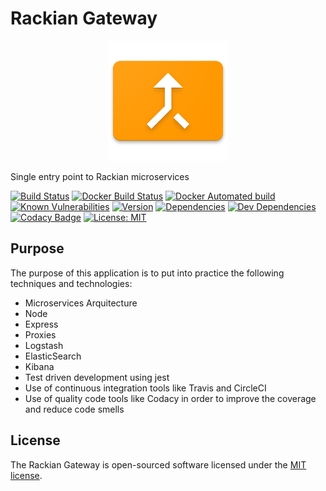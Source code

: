 # Rackian Gateway

<p align="center">
  <img src="./logo.png">
</p>

Single entry point to Rackian microservices

[![Build Status](https://travis-ci.com/ivandelabeldad/rackian-gateway.svg?branch=master)](https://travis-ci.com/ivandelabeldad/rackian-gateway)
[![Docker Build Status](https://img.shields.io/docker/build/ivandelabeldad/rackian-gateway.svg?style=flat)](https://hub.docker.com/r/ivandelabeldad/rackian-gateway/)
[![Docker Automated build](https://img.shields.io/docker/automated/ivandelabeldad/rackian-gateway.svg?style=flat)](https://hub.docker.com/r/ivandelabeldad/rackian-gateway/)
[![Known Vulnerabilities](https://snyk.io/test/github/ivandelabeldad/rackian-gateway/badge.svg?targetFile=package.json&style=flat)](https://snyk.io/test/github/ivandelabeldad/rackian-gateway?targetFile=package.json)
[![Version](https://img.shields.io/badge/version-0.0.1-orange.svg?style=flat)](https://github.com/ivandelabeldad/rackian-gateway)
[![Dependencies](https://img.shields.io/david/ivandelabeldad/rackian-gateway.svg?style=flat)](https://david-dm.org/ivandelabeldad/rackian-gateway)
[![Dev Dependencies](https://img.shields.io/david/dev/ivandelabeldad/rackian-gateway.svg?style=flat)](https://david-dm.org/ivandelabeldad/rackian-gateway?type=dev)
[![Codacy Badge](https://img.shields.io/codacy/coverage/26603995a736487896f5ea623d098e47.svg?style=flat)](https://www.codacy.com/app/ivandelabeldad/rackian-gateway?utm_source=github.com&utm_medium=referral&utm_content=ivandelabeldad/rackian-gateway&utm_campaign=Badge_Coverage)
[![License: MIT](https://img.shields.io/badge/license-MIT-yellow.svg?style=flat)](https://github.com/ivandelabeldad/rackian-gateway/blob/master/LICENSE)


## Purpose

The purpose of this application is to put into practice the following techniques and technologies:
* Microservices Arquitecture
* Node
* Express
* Proxies
* Logstash
* ElasticSearch
* Kibana
* Test driven development using jest
* Use of continuous integration tools like Travis and CircleCI
* Use of quality code tools like Codacy in order to improve the coverage and reduce code smells

## License

The Rackian Gateway is open-sourced software licensed under
the [MIT license](https://github.com/ivandelabeldad/rackian-gateway/blob/master/LICENSE).
